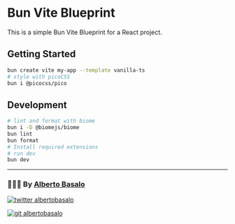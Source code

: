 # Bun Vite Blueprint

This is a simple Bun Vite Blueprint for a React project.

## Getting Started

```bash
bun create vite my-app --template vanilla-ts
# style with picoCSS
bun i @picocss/pico

```

## Development

```bash
# lint and format with biome
bun i -D @biomejs/biome
bun lint
bun format
# Install required extensions
# run dev
bun dev
```

---

<footer>
  <h3>🧑🏼‍💻 By <a href="https://albertobasalo.dev" target="blank">Alberto Basalo</a> </h3>
  <p>
    <a href="https://twitter.com/albertobasalo" target="blank">
      <img src="https://img.shields.io/twitter/follow/albertobasalo?logo=twitter&style=for-the-badge" alt="twitter albertobasalo" />
    </a>
  </p>
  <p>
    <a href="https://github.com/albertobasalo" target="blank">
      <img 
        src="https://img.shields.io/github/followers/albertobasalo?logo=github&label=profile albertobasalo&style=for-the-badge" alt="git albertobasalo" />
    </a>
  </p>
</footer>